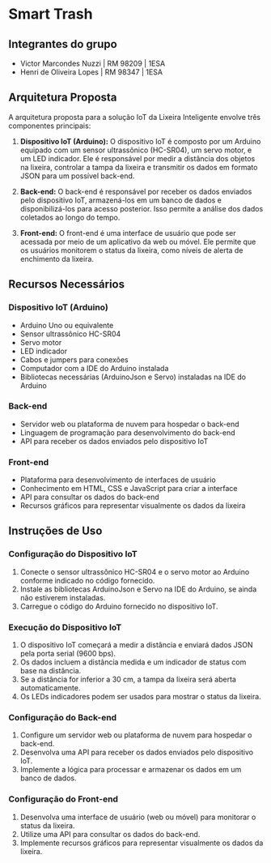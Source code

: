# Smart Trash

## Integrantes do grupo
- Victor Marcondes Nuzzi | RM 98209 | 1ESA
- Henri de Oliveira Lopes | RM 98347 | 1ESA

## Arquitetura Proposta

A arquitetura proposta para a solução IoT da Lixeira Inteligente envolve três componentes principais:

1. **Dispositivo IoT (Arduino):** O dispositivo IoT é composto por um Arduino equipado com um sensor ultrassônico (HC-SR04), um servo motor, e um LED indicador. Ele é responsável por medir a distância dos objetos na lixeira, controlar a tampa da lixeira e transmitir os dados em formato JSON para um possível back-end.

2. **Back-end:** O back-end é responsável por receber os dados enviados pelo dispositivo IoT, armazená-los em um banco de dados e disponibilizá-los para acesso posterior. Isso permite a análise dos dados coletados ao longo do tempo.

3. **Front-end:** O front-end é uma interface de usuário que pode ser acessada por meio de um aplicativo da web ou móvel. Ele permite que os usuários monitorem o status da lixeira, como níveis de alerta de enchimento da lixeira.

## Recursos Necessários

### Dispositivo IoT (Arduino)

- Arduino Uno ou equivalente
- Sensor ultrassônico HC-SR04
- Servo motor
- LED indicador
- Cabos e jumpers para conexões
- Computador com a IDE do Arduino instalada
- Bibliotecas necessárias (ArduinoJson e Servo) instaladas na IDE do Arduino

### Back-end

- Servidor web ou plataforma de nuvem para hospedar o back-end
- Linguagem de programação para desenvolvimento do back-end
- API para receber os dados enviados pelo dispositivo IoT

### Front-end

- Plataforma para desenvolvimento de interfaces de usuário
- Conhecimento em HTML, CSS e JavaScript para criar a interface
- API para consultar os dados do back-end
- Recursos gráficos para representar visualmente os dados da lixeira

## Instruções de Uso

### Configuração do Dispositivo IoT

1. Conecte o sensor ultrassônico HC-SR04 e o servo motor ao Arduino conforme indicado no código fornecido.
2. Instale as bibliotecas ArduinoJson e Servo na IDE do Arduino, se ainda não estiverem instaladas.
3. Carregue o código do Arduino fornecido no dispositivo IoT.

### Execução do Dispositivo IoT

1. O dispositivo IoT começará a medir a distância e enviará dados JSON pela porta serial (9600 bps).
2. Os dados incluem a distância medida e um indicador de status com base na distância.
3. Se a distância for inferior a 30 cm, a tampa da lixeira será aberta automaticamente.
4. Os LEDs indicadores podem ser usados para mostrar o status da lixeira.

### Configuração do Back-end

1. Configure um servidor web ou plataforma de nuvem para hospedar o back-end.
2. Desenvolva uma API para receber os dados enviados pelo dispositivo IoT.
3. Implemente a lógica para processar e armazenar os dados em um banco de dados.

### Configuração do Front-end

1. Desenvolva uma interface de usuário (web ou móvel) para monitorar o status da lixeira.
2. Utilize uma API para consultar os dados do back-end.
3. Implemente recursos gráficos para representar visualmente os dados da lixeira.

